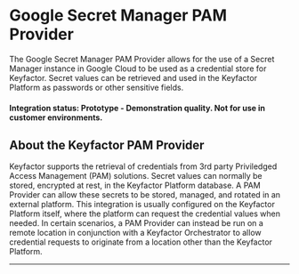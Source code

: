 # Google Secret Manager PAM Provider

The Google Secret Manager PAM Provider allows for the use of a Secret Manager instance in Google Cloud to be used as a credential store for Keyfactor. Secret values can be retrieved and used in the Keyfactor Platform as passwords or other sensitive fields.

#### Integration status: Prototype - Demonstration quality. Not for use in customer environments.

## About the Keyfactor PAM Provider

Keyfactor supports the retrieval of credentials from 3rd party Priviledged Access Management (PAM) solutions. Secret values can normally be stored, encrypted at rest, in the Keyfactor Platform database. A PAM Provider can allow these secrets to be stored, managed, and rotated in an external platform. This integration is usually configured on the Keyfactor Platform itself, where the platform can request the credential values when needed. In certain scenarios, a PAM Provider can instead be run on a remote location in conjunction with a Keyfactor Orchestrator to allow credential requests to originate from a location other than the Keyfactor Platform.

---



